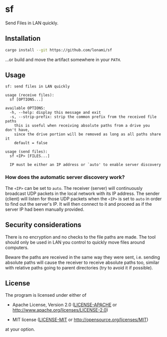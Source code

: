 # sf

Send Files in LAN quickly.

## Installation

```sh
cargo install --git https://github.com/lonami/sf
```

…or build and move the artifact somewhere in your `PATH`.

## Usage

```
sf: send files in LAN quickly

usage (receive files):
  sf [OPTIONS...]

available OPTIONS:
  -h, --help: display this message and exit
  -s, --strip-prefix: strip the common prefix from the received file paths
    this is useful when receiving absolute paths from a drive you don't have,
    since the drive portion will be removed as long as all paths share it
    default = false

usage (send files):
  sf <IP> [FILES...]

  IP must be either an IP address or `auto' to enable server discovery
```

### How does the automatic server discovery work?

The `<IP>` can be set to `auto`.
The receiver (server) will continuously broadcast UDP packets in the local network with its IP address.
The sender (client) will listen for those UDP packets when the `<IP>` is set to `auto` in order to find out the server's IP.
It will then connect to it and proceed as if the server IP had been manually provided.

## Security considerations

There is no encryption and no checks to the file paths are made. The tool should only be used in LAN you control to quickly move files around computers.

Beware the paths are received in the same way they were sent, i.e. sending absolute paths will cause the receiver to receive absolute paths too, similar with relative paths going to parent directories (try to avoid it if possible).

## License

The program is licensed under either of

* Apache License, Version 2.0 ([LICENSE-APACHE] or
  http://www.apache.org/licenses/LICENSE-2.0)

* MIT license ([LICENSE-MIT] or http://opensource.org/licenses/MIT)

at your option.

[LICENSE-APACHE]: https://github.com/Lonami/sf/blob/master/LICENSE-APACHE
[LICENSE-MIT]: https://github.com/Lonami/sf/blob/master/LICENSE-MIT

